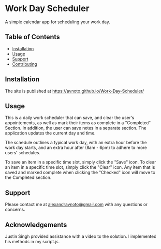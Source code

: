 # Work Day Scheduler

A simple calendar app for scheduling your work day. 

## Table of Contents

- [Installation](#installation)
- [Usage](#usage)
- [Support](#support)
- [Contributing](#acknowledgements)

## Installation

The site is published at https://avnoto.github.io/Work-Day-Scheduler/

## Usage

This is a daily work scheduler that can save, and clear the user's appointements, as well as mark their items as complete in a "Completed" Section. In addition, the user can save notes in a separate section. The application updates the current day and time.

The schedule outlines a typical work day, with an extra hour before the work day starts, and an extra hour after (8am - 6pm) to adhere to more users' schedules. 

To save an item in a specific time slot, simply click the "Save" icon. 
To clear an item in a specific time slot, simply click the "Clear" icon.
Any item that is saved and marked complete when clicking the "Checked" icon will move to the Completed section.

## Support

Please contact me at alexandravnoto@gmail.com with any questions or concerns.

## Acknowledgements

Justin Singh provided assistance with a video to the solution. I implemented his methods in my script.js. 
